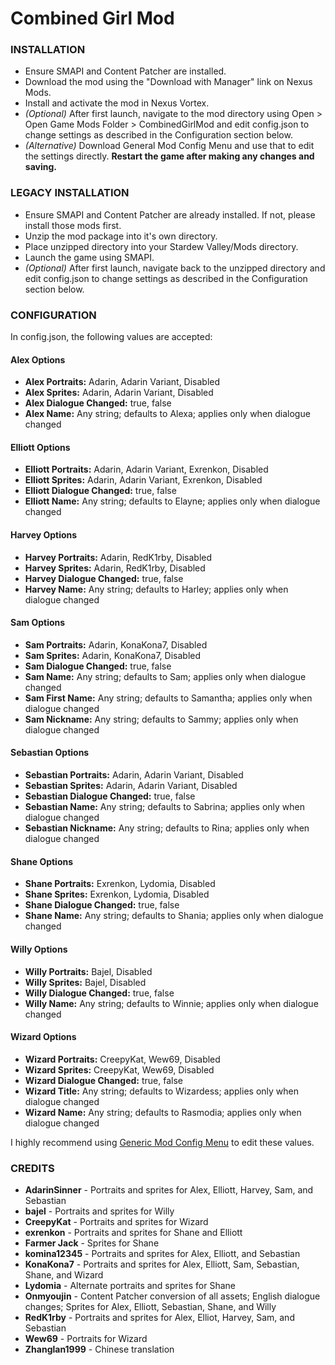 # Combined Girl Mod

### INSTALLATION

 * Ensure SMAPI and Content Patcher are installed.
 * Download the mod using the "Download with Manager" link on Nexus Mods.
 * Install and activate the mod in Nexus Vortex.
 * _(Optional)_ After first launch, navigate to the mod directory using Open > Open Game Mods Folder > CombinedGirlMod and edit config.json to change settings as described in the Configuration section below.
 * _(Alternative)_ Download General Mod Config Menu and use that to edit the settings directly. **Restart the game after making any changes and saving.**

### LEGACY INSTALLATION

 * Ensure SMAPI and Content Patcher are already installed.  If not, please install those mods first.
 * Unzip the mod package into it's own directory.
 * Place unzipped directory into your Stardew Valley/Mods directory.
 * Launch the game using SMAPI.
 * _(Optional)_ After first launch, navigate back to the unzipped directory and edit config.json to change
   settings as described in the Configuration section below.

### CONFIGURATION

In config.json, the following values are accepted:

#### Alex Options
* **Alex Portraits:** Adarin, Adarin Variant, Disabled
* **Alex Sprites:** Adarin, Adarin Variant, Disabled
* **Alex Dialogue Changed:** true, false
* **Alex Name:** Any string; defaults to Alexa; applies only when dialogue changed

#### Elliott Options
* **Elliott Portraits:** Adarin, Adarin Variant, Exrenkon, Disabled
* **Elliott Sprites:** Adarin, Adarin Variant, Exrenkon, Disabled
* **Elliott Dialogue Changed:** true, false
* **Elliott Name:** Any string; defaults to Elayne; applies only when dialogue changed

#### Harvey Options
* **Harvey Portraits:** Adarin, RedK1rby, Disabled
* **Harvey Sprites:** Adarin, RedK1rby, Disabled
* **Harvey Dialogue Changed:** true, false
* **Harvey Name:** Any string; defaults to Harley; applies only when dialogue changed

#### Sam Options
* **Sam Portraits:** Adarin, KonaKona7, Disabled
* **Sam Sprites:** Adarin, KonaKona7, Disabled
* **Sam Dialogue Changed:** true, false
* **Sam Name:** Any string; defaults to Sam; applies only when dialogue changed
* **Sam First Name:** Any string; defaults to Samantha; applies only when dialogue changed
* **Sam Nickname:** Any string; defaults to Sammy; applies only when dialogue changed

#### Sebastian Options
* **Sebastian Portraits:** Adarin, Adarin Variant, Disabled
* **Sebastian Sprites:** Adarin, Adarin Variant, Disabled
* **Sebastian Dialogue Changed:** true, false
* **Sebastian Name:** Any string; defaults to Sabrina; applies only when dialogue changed
* **Sebastian Nickname:** Any string; defaults to Rina; applies only when dialogue changed

#### Shane Options
* **Shane Portraits:** Exrenkon, Lydomia, Disabled
* **Shane Sprites:** Exrenkon, Lydomia, Disabled
* **Shane Dialogue Changed:** true, false
* **Shane Name:** Any string; defaults to Shania; applies only when dialogue changed

#### Willy Options
* **Willy Portraits:** Bajel, Disabled
* **Willy Sprites:** Bajel, Disabled
* **Willy Dialogue Changed:** true, false
* **Willy Name:** Any string; defaults to Winnie; applies only when dialogue changed

#### Wizard Options
* **Wizard Portraits:** CreepyKat, Wew69, Disabled
* **Wizard Sprites:** CreepyKat, Wew69, Disabled
* **Wizard Dialogue Changed:** true, false
* **Wizard Title:** Any string; defaults to Wizardess; applies only when dialogue changed
* **Wizard Name:** Any string; defaults to Rasmodia; applies only when dialogue changed

I highly recommend using [Generic Mod Config Menu](https://https://www.nexusmods.com/stardewvalley/mods/5098) to edit these values.

### CREDITS

 * **AdarinSinner** - Portraits and sprites for Alex, Elliott, Harvey, Sam, and Sebastian
 * **bajel** - Portraits and sprites for Willy
 * **CreepyKat** - Portraits and sprites for Wizard
 * **exrenkon** - Portraits and sprites for Shane and Elliott
 * **Farmer Jack** - Sprites for Shane
 * **komina12345** - Portraits and sprites for Alex, Elliott, and Sebastian
 * **KonaKona7** - Portraits and sprites for Alex, Elliott, Sam, Sebastian, Shane, and Wizard
 * **Lydomia** - Alternate portraits and sprites for Shane
 * **Onmyoujin** - Content Patcher conversion of all assets; English dialogue changes; Sprites for Alex, Elliott, Sebastian, Shane, and Willy
 * **RedK1rby** - Portraits and sprites for Alex, Elliot, Harvey, Sam, and Sebastian
 * **Wew69** - Portraits for Wizard
 * **Zhanglan1999** - Chinese translation
